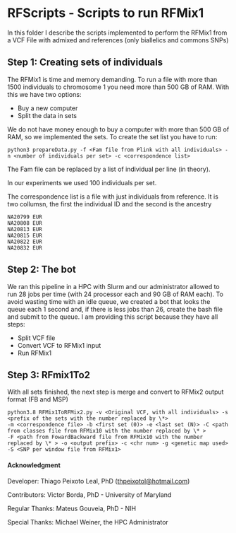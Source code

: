 # RFScripts - Scripts to run RFMix1 

In this folder I describe the scripts implemented to perform the RFMix1 from a VCF File with admixed and references (only biallelics and commons SNPs)

## Step 1: Creating sets of individuals 

The RFMix1 is time and memory demanding. To run a file with more than 1500 individuals to chromosome 1 you need more than 500 GB of RAM. With this we have two options:

- Buy a new computer
- Split the data in sets

We do not have money enough to buy a computer with more than 500 GB of RAM, so we implemented the sets. To create the set list you have to run:

```
python3 prepareData.py -f <Fam file from Plink with all individuals> -n <number of individuals per set> -c <correspondence list>
```

The Fam file can be replaced by a list of individual per line (in theory). 

In our experiments we used 100 individuals per set. 

The correspondence list is a file with just individuals from reference. It is two collumsn, the first the individual ID and the second is the ancestry

```
NA20799 EUR
NA20808 EUR
NA20813 EUR
NA20815 EUR
NA20822 EUR
NA20832 EUR
```

## Step 2: The bot 

We ran this pipeline in a HPC with Slurm and our administrator allowed to run 28 jobs per time (with 24 processor each and 90 GB of RAM each). To avoid wasting time with an idle queue, we created a bot that looks the queue each 1 second and, if there is less jobs than 26, create the bash file and submit to the queue. I am providing this script because they have all steps:

- Split VCF file
- Convert VCF to RFMix1 input
- Run RFMix1

## Step 3: RFmix1To2

With all sets finished, the next step is merge and convert to RFMix2 output format (FB and MSP)

```
python3.8 RFMix1ToRFMix2.py -v <Original VCF, with all individuals> -s <prefix of the sets with the number replaced by \*> 
-m <correspondence file> -b <first set (0)> -e <last set (N)> -C <path from classes file from RFMix10 with the number replaced by \* >
-F <path from FowardBackward file from RFMix10 with the number replaced by \* > -o <output prefix> -c <chr num> -g <genetic map used> 
-S <SNP per window file from RFMix1>
```


#### Acknowledgment
  
Developer: Thiago Peixoto Leal, PhD (thpeixotol@hotmail.com)

Contributors: Victor Borda, PhD - University of Maryland

Regular Thanks: Mateus Gouveia, PhD - NIH

Special Thanks: Michael Weiner, the HPC Administrator
